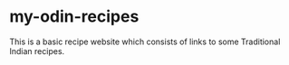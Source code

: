 # my-odin-recipes
This is a basic recipe website which consists of links to some Traditional Indian recipes.